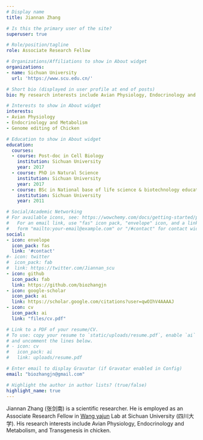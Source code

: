 ```yaml
---
# Display name
title: Jiannan Zhang

# Is this the primary user of the site?
superuser: true

# Role/position/tagline
role: Associate Research Fellow

# Organizations/Affiliations to show in About widget
organizations:
- name: Sichuan University
  url: 'https://www.scu.edu.cn/'

# Short bio (displayed in user profile at end of posts)
bio: My research interests include Avian Physiology, Endocrinology and Metabolism.

# Interests to show in About widget
interests:
- Avian Physiology
- Endocrinology and Metabolism
- Genome editing of Chicken

# Education to show in About widget
education:
  courses:
  - course: Post-doc in Cell Biology
    institution: Sichuan University
    year: 2017
  - course: PhD in Natural Science
    institution: Sichuan University
    year: 2017
  - course: BSc in National base of life science & biotechnology education
    institution: Sichuan University
    year: 2011

# Social/Academic Networking
# For available icons, see: https://wowchemy.com/docs/getting-started/page-builder/#icons
#   For an email link, use "fas" icon pack, "envelope" icon, and a link in the
#   form "mailto:your-email@example.com" or "/#contact" for contact widget.
social:
- icon: envelope
  icon_pack: fas
  link: '#contact'
#- icon: twitter
#  icon_pack: fab
#  link: https://twitter.com/Jiannan_scu
- icon: github
  icon_pack: fab
  link: https://github.com/biozhangjn
- icon: google-scholar
  icon_pack: ai
  link: https://scholar.google.com/citations?user=qwOIhV4AAAAJ
- icon: cv
  icon_pack: ai
  link: "files/cv.pdf"

# Link to a PDF of your resume/CV.
# To use: copy your resume to `static/uploads/resume.pdf`, enable `ai` icons in `params.toml`, 
# and uncomment the lines below.
# - icon: cv
#   icon_pack: ai
#   link: uploads/resume.pdf

# Enter email to display Gravatar (if Gravatar enabled in Config)
email: "biozhangjn@gmail.com"

# Highlight the author in author lists? (true/false)
highlight_name: true
---
```


Jiannan Zhang (张剑南) is a scientific researcher. He is employed as an Associate Research Fellow in [Wang yajun](http://life.scu.edu.cn/info/1048/1836.htm) Lab at Sichuan University (四川大学). His research interests include Avian Physiology, Endocrinology and Metabolism, and Transgenesis in chicken.
